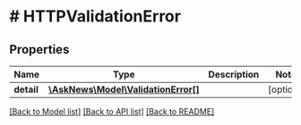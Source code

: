 # # HTTPValidationError

## Properties

Name | Type | Description | Notes
------------ | ------------- | ------------- | -------------
**detail** | [**\AskNews\Model\ValidationError[]**](ValidationError.md) |  | [optional]

[[Back to Model list]](../../README.md#models) [[Back to API list]](../../README.md#endpoints) [[Back to README]](../../README.md)
